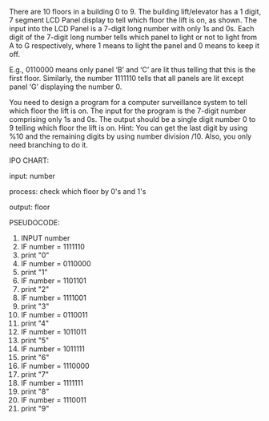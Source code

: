 There are 10 floors in a building 0 to 9. The building lift/elevator has a 1 digit, 7 segment LCD Panel display to tell which floor the lift is on, as shown. The input into the LCD Panel is a 7-digit long number with only 1s and 0s. Each digit of the 7-digit long number tells which panel to light or not to light from A to G respectively, where 1 means to light the panel and 0 means to keep it off.  

E.g., 0110000 means only panel ‘B’ and ‘C’ are lit thus telling that this is the first floor. Similarly, the number 1111110 tells that all panels are lit except panel ‘G’ displaying the number 0.

You need to design a program for a computer surveillance system to tell which floor the lift is on. The input for the program is the 7-digit number comprising only 1s and 0s. The output should be a single digit number  0 to 9 telling which floor the lift is on. 
Hint: You can get the last digit by using %10 and the remaining digits by using number division /10.  Also, you only need branching to do it.


IPO CHART: 

input: number

process: check which floor by 0's and 1's

output: floor

PSEUDOCODE:
1. INPUT number
2. IF number = 1111110
3. print "0"
4. IF number = 0110000
5. print "1"
6. IF number = 1101101
7. print "2"
8. IF number = 1111001
9. print "3"
10. IF number = 0110011
11. print "4"
12. IF number = 1011011
13. print "5"
14. IF number = 1011111
15. print "6"
16. IF number = 1110000
17. print "7"
18. IF number = 1111111
19. print "8"
20. IF number = 1110011
21. print "9"
